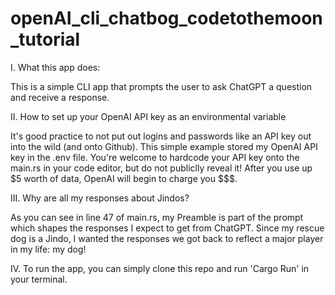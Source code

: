 # openAI_cli_chatbog_codetothemoon_tutorial

I. What this app does:

This is a simple CLI app that prompts the user to ask ChatGPT a question and receive a response.

II. How to set up your OpenAI API key as an environmental variable

It's good practice to not put out logins and passwords like an API key out into the wild (and onto Github). This simple example stored my OpenAI API key in the .env file. You're welcome to hardcode your API key onto the main.rs in your code editor, but do not publiclly reveal it! After you use up $5 worth of data, OpenAI will begin to charge you $$$.

III. Why are all my responses about Jindos?

As you can see in line 47 of main.rs, my Preamble is part of the prompt which shapes the responses I expect to get from ChatGPT. Since my rescue dog is a Jindo, I wanted the responses we got back to reflect a major player in my life: my dog!

IV. To run the app, you can simply clone this repo and run 'Cargo Run' in your terminal.
